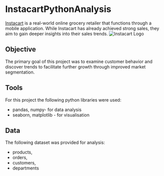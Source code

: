 # InstacartPythonAnalysis
[Instacart](https://www.instacart.com/) is a real-world online grocery retailer that functions through a mobile application.
While Instacart has already achieved strong sales, they aim to gain deeper insights into their sales trends. 
![Instacart Logo](https://www.google.com/search?q=instacart+logo&oq=instacart+&gs_lcrp=EgZjaHJvbWUqCwgAEEUYJxg7GIoFMgsIABBFGCcYOxiKBTIGCAEQRRg7MgYIAhBFGEAyDAgDEAAYFBiHAhiABDIMCAQQABgUGIcCGIAEMgcIBRAAGIAEMgcIBhAAGIAEMgcIBxAAGIAE0gEJNTIyM2owajE1qAIAsAIA&sourceid=chrome&ie=UTF-8#vhid=kSWALFRRQhQGTM&vssid=l)
## Objective
 The primary goal of this project was to examine customer behavior and discover trends to facilitate further growth through improved market segmentation.
## Tools
For this project the following python libraries were used:
* pandas, numpy- for data analysis
* seaborn, matplotlib - for visualisation
## Data
The following dataset was provided for analysis:
* products,
* orders,
* customers,
* departments
